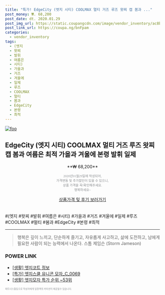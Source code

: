 ```yaml
--- 
title: "특가! EdgeCity (엣지 시티) COOLMAX 멀티 거즈 루즈 왓찌 캡 봄과 ..." 
post_money: ₩. 68,200 
post_date: dt. 2020.01.29 
post_img_url: https://static.coupangcdn.com/image/vendor_inventory/ac8b/72ebe18a29364f3c29f2de532c9099455bb14b4c67f2c13e90a2c60647dd.jpg 
post_link_url: https://coupa.ng/bnFpam 
categories: 
  - vendor_inventory 
tags: 
  - (엣지 
  - 왓찌 
  - 발휘 
  - 여름은 
  - 시티) 
  - 가을과 
  - 거즈 
  - 겨울에 
  - 일제 
  - 루즈 
  - COOLMAX 
  - 멀티 
  - 봄과 
  - EdgeCity 
  - 본령 
  - 최적 
--- 
```

[![foo](https://static.coupangcdn.com/image/vendor_inventory/ac8b/72ebe18a29364f3c29f2de532c9099455bb14b4c67f2c13e90a2c60647dd.jpg)](https://coupa.ng/bnFpam) 

## EdgeCity (엣지 시티) COOLMAX 멀티 거즈 루즈 왓찌 캡 봄과 여름은 최적 가을과 겨울에 본령 발휘 일제 
<p style="text-align: center;">**₩ 68,200**</p> 
<p style="text-align: center;"><span style="color: #898c8f; font-family: Georgia,Times,serif; font-size: 0.75em;">2020년01월29일에 작성되어, <br>가격변동 및 추가할인이 있을 수 있으니,<br> 상품 가격을 꼭!확인해주세요.<br>행복하세요~</span> 
</p>	 
<div markdown="0" style="text-align: center;"><a href="https://coupa.ng/bnFpam" class="btn btn--success">상품가격 및 후기 보러가기</a></div> 
<br><br> 
  #(엣지 #왓찌 #발휘 #여름은 #시티) #가을과 #거즈 #겨울에 #일제 #루즈 #COOLMAX #멀티 #봄과 #EdgeCity #본령 #최적 
<hr> 

> 행복은 깊이 느끼고, 단순하게 즐기고, 자유롭게 사고하고, 삶에 도전하고, 남에게 필요한 사람이 되는 능력에서 나온다. 스톰 제임슨 (Storm Jameson) 


### POWER LINK

* <a href="https://blog.naver.com/sakai111/221763573832" target="_blank"> [생활] 엣지코트 정보 </a>
* <a href="https://blog.naver.com/santokki14/221789812966" target="_blank">[특가] 엣지스쿨 유니콘 모자_C_0069</a>
* <a href="https://blog.naver.com/sakai111/221788364267" target="_blank"> [생활] 엣지모자 특가 순위 ~53위</a>

<span style="color: #898c8f; font-family: Georgia,Times,serif; font-size: 0.55em;">파트너스활동으로 작성자에게 일정액의 커미션이 제공될수 있습니다.</span> 
